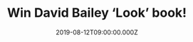 ---
campaign-uuid: "c-28d53771-3d90-4d28-bc17-641192f2772d"
type: "Competition"
category: "Gifts"
date: "2019-08-12T09:00:00.000Z"
end-date: "2019-09-12T09:00:00.000Z"
disable-form: false
is_promoted: false
has_entry_page: true
title: "Win David Bailey ‘Look’ book!"
competition-description: "<p>David Bailey was part of a new generation who revolutionised\_\
  fashion photography. He was also among the first photographers to become a celebrity\
  \ in his own right, socialising with and photographing many of the cultural icons\
  \ of the 1960s and 1970s, such as Catherine Deneuve, The Beatles, Rolling Stones,\_\
  Michael Caine and Andy Warhol.</p>\n<p>We are giving away a masterpiece to one lucky\
  \ member to win: Look by David Bailey. Click below for a chance to win.</p>\n"
hero-header: "Win David Bailey ‘Look’ book!"
terms-confirmation: "N/A"
banner-img: "https://assets.expresslyapp.com/asset-9b5442af-f036-46cb-adf2-5319b415aeda.jpg"
logo-left-href: "http://club.expressly.io"
logo-left-image: "https://assets.expresslyapp.com/asset-95fb2cc3-4e10-43db-b139-60bd335716eb.jpg"
logo-left-title: "Expressly club"
bg-image-hero: "https://assets.expresslyapp.com/asset-75dd169c-182e-46ef-b6ec-1d2485cb9810.jpg"
bg-image-first: "https://assets.expresslyapp.com/asset-8421d210-0a56-456f-b318-6cc10d33294e.jpg"
section1-content: "<p>David Bailey was part of a new generation who revolutionised\_\
  fashion photography\_in the 1960s and made stars of models such as Jean Shrimpton.\
  \ He was also among the first photographers to become a celebrity in his own right,\
  \ socialising with and photographing many of the cultural icons of the 1960s and\
  \ 1970s, such as Catherine Deneuve, The Beatles, Rolling Stones,\_Michael Caine\
  \ and Andy Warhol.</p>\n<p>He has held contracts with British, American and Italian\
  \ Vogue and contributed to many other major magazines and newspapers over more than\
  \ 40 years. His simple and direct style is accompanied by an intimacy\_that reveals\_\
  the personality and sensuality of his subjects. Over the course of his successful\
  \ career, Bailey has produced books, paintings, commercials, documentaries and feature\
  \ films and remains a high profile figure in photography and filmmaking.</p>\n<p>This\
  \ book delves into the photographer's archive and provides an engaging overview\
  \ of his career, including early and previously unpublished work alongside his iconic\
  \ portraits\_from London and New York in the 1960s.</p>\n"
entry-title: "Win David Bailey ‘Look’ book!"
entry-content: "<p>Enter the draw to win David Bailey ‘Look’ book album by completing\
  \ the form below before 23:59 on the 12th of September 2019.</p>\n"
has-winner: false
prize-description: "David Bailey ‘Look’ book"
special-conditions: "Multiple entries are allowed up to one every day.\r\n\r\nThis\
  \ competition is also available on: http://aaa.nme.com/competitons/david-bailey-look-book"
country-restrictions:
- "GB"
---